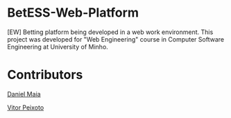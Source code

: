 # BetESS-Web-Platform
[EW] Betting platform being developed in a web work environment. This project was developed for "Web Engineering" course in Computer Software Engineering at University of Minho.

# Contributors

[Daniel Maia](https://github.com/SilentLynx)

[Vitor Peixoto](https://github.com/VitorPeixoto97)
